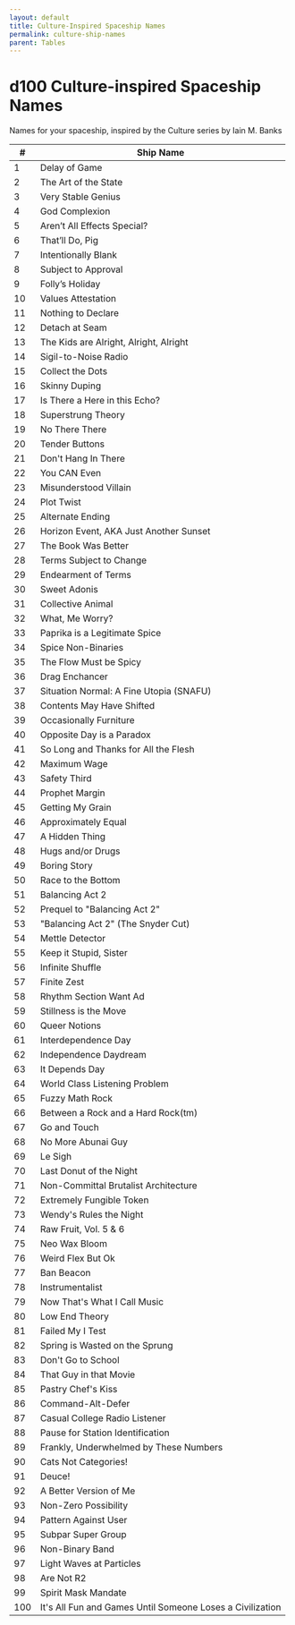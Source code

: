 ```yaml
---
layout: default
title: Culture-Inspired Spaceship Names
permalink: culture-ship-names
parent: Tables
---
```



# d100 Culture-inspired Spaceship Names

Names for your spaceship, inspired by the Culture series by Iain M. Banks

| #    | Ship Name |
| --- | --------------------------------------------------------- |
| 1   | Delay of Game                                             |
| 2   | The Art of the State                                      |
| 3   | Very Stable Genius                                        |
| 4   | God Complexion                                            |
| 5   | Aren’t All Effects Special?                               |
| 6   | That’ll Do, Pig                                           |
| 7   | Intentionally Blank                                       |
| 8   | Subject to Approval                                       |
| 9   | Folly’s Holiday                                           |
| 10  | Values Attestation                                        |
| 11  | Nothing to Declare                                        |
| 12  | Detach at Seam                                            |
| 13  | The Kids are Alright, Alright, Alright                    |
| 14  | Sigil-to-Noise Radio                                      |
| 15  | Collect the Dots                                          |
| 16  | Skinny Duping                                             |
| 17  | Is There a Here in this Echo?                             |
| 18  | Superstrung Theory                                        |
| 19  | No There There                                            |
| 20  | Tender Buttons                                            |
| 21  | Don't Hang In There                                       |
| 22  | You CAN Even                                              |
| 23  | Misunderstood Villain                                     |
| 24  | Plot Twist                                                |
| 25  | Alternate Ending                                          |
| 26  | Horizon Event, AKA Just Another Sunset                    |
| 27  | The Book Was Better                                       |
| 28  | Terms Subject to Change                                   |
| 29  | Endearment of Terms                                       |
| 30  | Sweet Adonis                                              |
| 31  | Collective Animal                                         |
| 32  | What, Me Worry?                                           |
| 33  | Paprika is a Legitimate Spice                             |
| 34  | Spice Non-Binaries                                        |
| 35  | The Flow Must be Spicy                                    |
| 36  | Drag Enchancer                                            |
| 37  | Situation Normal: A Fine Utopia (SNAFU)                   |
| 38  | Contents May Have Shifted                                 |
| 39  | Occasionally Furniture                                    |
| 40  | Opposite Day is a Paradox                                 |
| 41  | So Long and Thanks for All the Flesh                      |
| 42  | Maximum Wage                                              |
| 43  | Safety Third                                              |
| 44  | Prophet Margin                                            |
| 45  | Getting My Grain                                          |
| 46  | Approximately Equal                                       |
| 47  | A Hidden Thing                                            |
| 48  | Hugs and/or Drugs                                         |
| 49  | Boring Story                                              |
| 50  | Race to the Bottom                                        |
| 51  | Balancing Act 2                                           |
| 52  | Prequel to "Balancing Act 2"                              |
| 53  | "Balancing Act 2" (The Snyder Cut)                        |
| 54  | Mettle Detector                                           |
| 55  | Keep it Stupid, Sister                                    |
| 56  | Infinite Shuffle                                          |
| 57  | Finite Zest                                               |
| 58  | Rhythm Section Want Ad                                    |
| 59  | Stillness is the Move                                     |
| 60  | Queer Notions                                             |
| 61  | Interdependence Day                                       |
| 62  | Independence Daydream                                     |
| 63  | It Depends Day                                            |
| 64  | World Class Listening Problem                             |
| 65  | Fuzzy Math Rock                                           |
| 66  | Between a Rock and a Hard Rock(tm)                        |
| 67  | Go and Touch                                              |
| 68  | No More Abunai Guy                                        |
| 69  | Le Sigh                                                   |
| 70  | Last Donut of the Night                                   |
| 71  | Non-Committal Brutalist Architecture                      |
| 72  | Extremely Fungible Token                                  |
| 73  | Wendy's Rules the Night                                   |
| 74  | Raw Fruit, Vol. 5 & 6                                     |
| 75  | Neo Wax Bloom                                             |
| 76  | Weird Flex But Ok                                         |
| 77  | Ban Beacon                                                |
| 78  | Instrumentalist                                           |
| 79  | Now That's What I Call Music                              |
| 80  | Low End Theory                                            |
| 81  | Failed My I Test                                          |
| 82  | Spring is Wasted on the Sprung                            |
| 83  | Don't Go to School                                        |
| 84  | That Guy in that Movie                                    |
| 85  | Pastry Chef's Kiss                                        |
| 86  | Command-Alt-Defer                                         |
| 87  | Casual College Radio Listener                             |
| 88  | Pause for Station Identification                          |
| 89  | Frankly, Underwhelmed by These Numbers                    |
| 90  | Cats Not Categories!                                      |
| 91  | Deuce!                                                    |
| 92  | A Better Version of Me                                    |
| 93  | Non-Zero Possibility                                      |
| 94  | Pattern Against User                                      |
| 95  | Subpar Super Group                                        |
| 96  | Non-Binary Band                                           |
| 97  | Light Waves at Particles                                  |
| 98  | Are Not R2                                                |
| 99  | Spirit Mask Mandate                                       |
| 100 | It's All Fun and Games Until Someone Loses a Civilization |